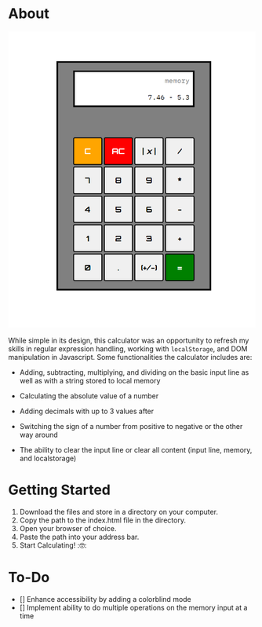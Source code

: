 # About

![An image of the calculator rendered on the webpage.](Calc-Image.png)

While simple in its design, this calculator was an opportunity to refresh my skills in regular expression handling, working with ```localStorage```, and DOM manipulation in Javascript.
Some functionalities the calculator includes are:
  - Adding, subtracting, multiplying, and dividing on the basic input line as well as with a string stored to local memory
  * Calculating the absolute value of a number
  + Adding decimals with up to 3 values after
  - Switching the sign of a number from positive to negative or the other way around
  * The ability to clear the input line or clear all content (input line, memory, and localstorage)

# Getting Started

1. Download the files and store in a directory on your computer.
2. Copy the path to the index.html file in the directory.
3. Open your browser of choice.
4. Paste the path into your address bar.
5. Start Calculating! :🤓:

# To-Do

- [] Enhance accessibility by adding a colorblind mode
- [] Implement ability to do multiple operations on the memory input at a time


